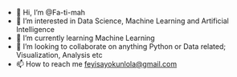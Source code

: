 - 👋 Hi, I’m @Fa-ti-mah
- 👀 I’m interested in Data Science, Machine Learning and Artificial Intelligence
- 🌱 I’m currently learning Machine Learning
- 💞️ I’m looking to collaborate on anything Python or Data related; Visualization, Analysis etc
- 📫 How to reach me feyisayokunlola@gmail.com

<!---
Fa-ti-mah/Fa-ti-mah is a ✨ special ✨ repository because its `README.md` (this file) appears on your GitHub profile.
You can click the Preview link to take a look at your changes.
--->
